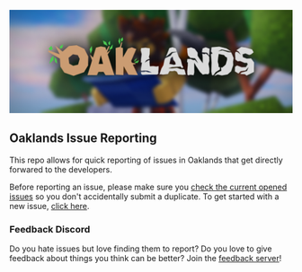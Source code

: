 ![banner](assets/banner.png)
## Oaklands Issue Reporting
This repo allows for quick reporting of issues in Oaklands that get directly forwared to the developers.

Before reporting an issue, please make sure you [check the current opened issues](https://github.com/typical-developers/oaklands-issues/issues) so you don't accidentally submit a duplicate. To get started with a new issue, [click here](https://github.com/typical-developers/oaklands-issues/issues/new?assignees=&labels=bug&projects=oaklands-issues%2Fmain&template=issue-report.yaml&title=%5BBUG%5D%3A+).

### Feedback Discord
Do you hate issues but love finding them to report? Do you love to give feedback about things you think can be better? Join the [feedback server](https://discord.gg/SZvBQChsHv)!